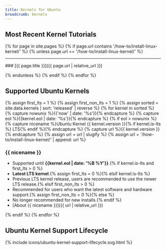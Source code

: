 ```yaml
---
title: Kernels for Ubuntu
breadcrumb: kernels
---
```


## Most Recent Kernel Tutorials

{% for page in site.pages %}
{% if page.url contains '/how-to/install-linux-kernel/' %}
{% unless page.url == '/how-to/install-linux-kernel/' %}

<hr>
### [{{ page.title }}]({{ page.url | relative_url }})

{% endunless %}
{% endif %}
{% endfor %}

## Supported Ubuntu Kernels

{% assign first_lts = 1 %}
{% assign first_non_lts = 1 %}
{% assign sorted = site.data.kernels | sort: 'released' | reverse %}
{% for kernel in sorted %}
{% capture nowunix %}{{'now' | date: '%s'}}{% endcapture %}
{% capture eol %}{{kernel.eol | date: '%s'}}{% endcapture %}
{% if eol > nowunix %}
{% capture nicename %}Ubuntu Kernel {{ kernel.version }}{% if kernel.is-lts %} LTS{% endif %}{% endcapture %}
{% capture url %}{{ kernel.version }}{% endcapture %}
{% assign url = url | slugify %}
{% assign url = '/how-to/install-linux-kernel/' | append: url %}

### {{ nicename }}
- Supported until **{{kernel.eol | date: '%B %Y'}}**.{% if kernel.is-lts and first_lts > 0 %}
- **Latest LTS kernel**.{% assign first_lts = 0 %}{% elsif kernel.is-lts %}
- Previous LTS kernel release, users are recommended to use the newer LTS release.{% elsif first_non_lts > 0 %}
- Recommended for users who want the latest software and hardware support.{% assign first_non_lts = 0 %}{% else %}
- No longer recommended for new installs.{% endif %}
- [About {{ nicename }}]({{ url | relative_url }})

{% endif %}
{% endfor %}

## Ubuntu Kernel Support Lifecycle

{% include icons/ubuntu-kernel-support-lifecycle.svg.html %}
